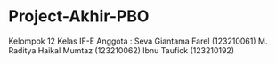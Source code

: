# Project-Akhir-PBO

Kelompok 12
Kelas IF-E
Anggota :
Seva Giantama Farel (123210061)
M. Raditya Haikal Mumtaz (123210062)
Ibnu Taufick (123210192)
